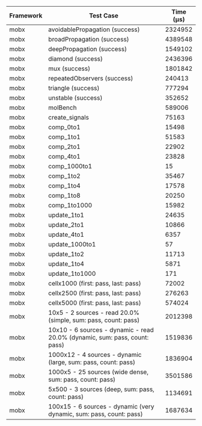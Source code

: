 | Framework | Test Case | Time (μs) |
| --- | --- | --- |
| mobx | avoidablePropagation (success) | 2324952 |
| mobx | broadPropagation (success) | 4389548 |
| mobx | deepPropagation (success) | 1549102 |
| mobx | diamond (success) | 2436396 |
| mobx | mux (success) | 1801842 |
| mobx | repeatedObservers (success) | 240413 |
| mobx | triangle (success) | 777294 |
| mobx | unstable (success) | 352652 |
| mobx | molBench | 589006 |
| mobx | create_signals | 75163 |
| mobx | comp_0to1 | 15498 |
| mobx | comp_1to1 | 51583 |
| mobx | comp_2to1 | 22902 |
| mobx | comp_4to1 | 23828 |
| mobx | comp_1000to1 | 15 |
| mobx | comp_1to2 | 35467 |
| mobx | comp_1to4 | 17578 |
| mobx | comp_1to8 | 20250 |
| mobx | comp_1to1000 | 15982 |
| mobx | update_1to1 | 24635 |
| mobx | update_2to1 | 10866 |
| mobx | update_4to1 | 6357 |
| mobx | update_1000to1 | 57 |
| mobx | update_1to2 | 11713 |
| mobx | update_1to4 | 5871 |
| mobx | update_1to1000 | 171 |
| mobx | cellx1000 (first: pass, last: pass) | 72002 |
| mobx | cellx2500 (first: pass, last: pass) | 276263 |
| mobx | cellx5000 (first: pass, last: pass) | 574024 |
| mobx | 10x5 - 2 sources - read 20.0% (simple, sum: pass, count: pass) | 2012398 |
| mobx | 10x10 - 6 sources - dynamic - read 20.0% (dynamic, sum: pass, count: pass) | 1519836 |
| mobx | 1000x12 - 4 sources - dynamic (large, sum: pass, count: pass) | 1836904 |
| mobx | 1000x5 - 25 sources (wide dense, sum: pass, count: pass) | 3501586 |
| mobx | 5x500 - 3 sources (deep, sum: pass, count: pass) | 1134691 |
| mobx | 100x15 - 6 sources - dynamic (very dynamic, sum: pass, count: pass) | 1687634 |
